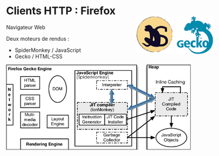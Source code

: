 
# Clients HTTP : Firefox
Navigateur Web

Deux moteurs de rendus :
- SpiderMonkey / JavaScript
- Gecko / HTML-CSS

<img src="/images/gecko_arch.png" width="500" class="mt-10 mx-auto"/>

<img src="/images/spidermonkey.png" width="100" style="position: absolute; top:120px; right:280px"/>

<img src="/images/gecko.gif" width="100" style="position: absolute; top:120px; right:170px"/>
